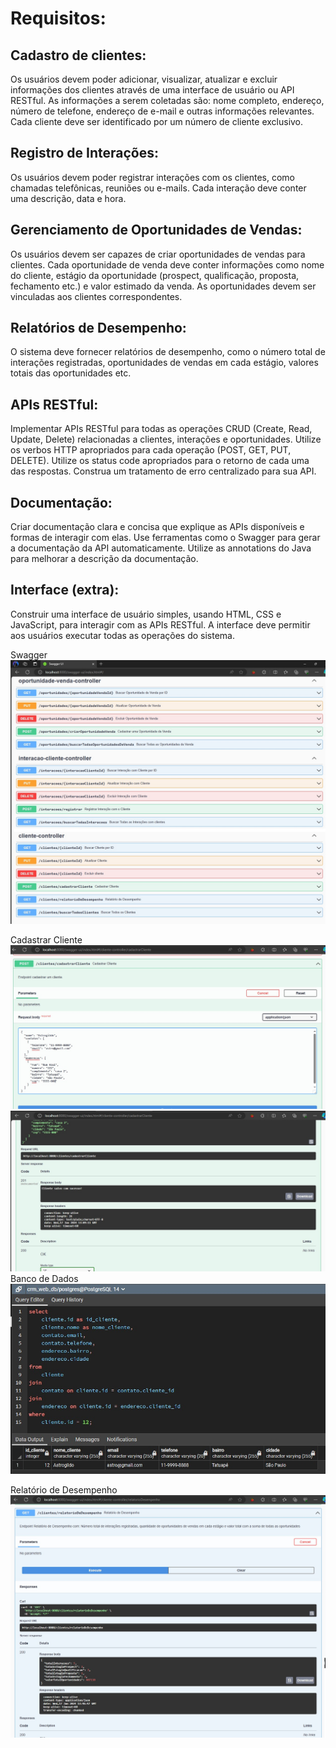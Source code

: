 # Requisitos:

## Cadastro de clientes:
Os usuários devem poder adicionar, visualizar, atualizar e excluir informações dos clientes através de uma interface de usuário ou API RESTful. As informações a serem coletadas são: nome completo, endereço, número de telefone, endereço de e-mail e outras informações relevantes. Cada cliente deve ser identificado por um número de cliente exclusivo.

## Registro de Interações:
Os usuários devem poder registrar interações com os clientes, como chamadas telefônicas, reuniões ou e-mails. Cada interação deve conter uma descrição, data e hora.

## Gerenciamento de Oportunidades de Vendas:
Os usuários devem ser capazes de criar oportunidades de vendas para clientes. Cada oportunidade de venda deve conter informações como nome do cliente, estágio da oportunidade (prospect, qualificação, proposta, fechamento etc.) e valor estimado da venda. As oportunidades devem ser vinculadas aos clientes correspondentes.

## Relatórios de Desempenho:
O sistema deve fornecer relatórios de desempenho, como o número total de interações registradas, oportunidades de vendas em cada estágio, valores totais das oportunidades etc.

## APIs RESTful:
Implementar APIs RESTful para todas as operações CRUD (Create, Read, Update, Delete) relacionadas a clientes, interações e oportunidades. Utilize os verbos HTTP apropriados para cada operação (POST, GET, PUT, DELETE). Utilize os status code apropriados para o retorno de cada uma das respostas. Construa um tratamento de erro centralizado para sua API.

## Documentação:
Criar documentação clara e concisa que explique as APIs disponíveis e formas de interagir com elas. Use ferramentas como o Swagger para gerar a documentação da API automaticamente. Utilize as annotations do Java para melhorar a descrição da documentação.

## Interface (extra):
Construir uma interface de usuário simples, usando HTML, CSS e JavaScript, para interagir com as APIs RESTful. A interface deve permitir aos usuários executar todas as operações do sistema.

Swagger
![image](Exemplos/swagger.jpg)

Cadastrar Cliente
![image](Exemplos/cadastrar_cliente1.jpg)
![image](Exemplos/cadastrar_cliente2.jpg)
Banco de Dados
![image](Exemplos/cadastrar_cliente3.jpg)

Relatório de Desempenho
![image](Exemplos/relatorio_desempenho.jpg)


